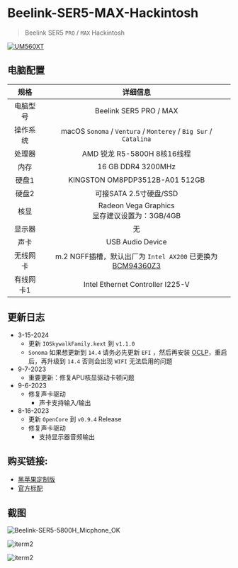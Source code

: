 # Beelink-SER5-MAX-Hackintosh
> Beelink SER5 `PRO` / `MAX` Hackintosh

[![UM560XT](./ScreenShots/Beelink-SER5-5800H-MAX.png)](https://item.taobao.com/item.htm?id=730909632878)

## 电脑配置

|   规格    |                           详细信息                           |
| :-------: | :----------------------------------------------------------: |
| 电脑型号  |                    Beelink SER5 PRO / MAX                    |
| 操作系统  | macOS `Sonoma` / `Ventura` /  `Monterey` / `Big Sur` / `Catalina` |
|  处理器   |                 AMD 锐龙 R5-5800H 8核16线程                  |
|   内存    |                      16 GB DDR4 3200MHz                      |
|   硬盘1   |                KINGSTON OM8PDP3512B-A01 512GB                |
|   硬盘2   |                    可接SATA 2.5寸硬盘/SSD                    |
|   核显    |      Radeon Vega Graphics<br />显存建议设置为：3GB/4GB       |
|  显示器   |                              无                              |
|   声卡    |                       USB Audio Device                       |
| 无线网卡  | m.2 NGFF插槽，默认出厂为 `Intel AX200` 已更换为[BCM94360Z3](https://blog.daliansky.net/uploads/WeChatandShop.png) |
| 有线网卡1 |               Intel Ethernet Controller I225-V               |

## 更新日志

- 3-15-2024
  - 更新 `IOSkywalkFamily.kext` 到 `v1.1.0`
  - `Sonoma` 如果想更新到 `14.4` 请务必先更新 `EFI` ，然后再安装 [OCLP](https://pan.daliansky.net/APPS/OCLP/OCLP.md)，重启后，再升级到 `14.4` 否则会出现 `WIFI` 无法启用的问题
- 9-7-2023
  - 重要更新：修复APU核显驱动卡顿问题
- 9-6-2023
  - 修复声卡驱动
    - 声卡支持输入/输出
- 8-16-2023
  - 更新 `OpenCore` 到 `v0.9.4` Release
  - 修复声卡驱动
    - 支持显示器音频输出

## 购买链接:

- [黑苹果定制版](https://item.taobao.com/item.htm?id=849425992734)
- [官方标配](https://u.jd.com/u6CAzYx)

## 截图

![Beelink-SER5-5800H_Micphone_OK](./ScreenShots/Beelink-SER5-5800H_Micphone_OK.png)

![iterm2](./ScreenShots/HDMI-Audio.png)

![iterm2](./ScreenShots/Beelink-SER5-MAX-iTerm.png)
